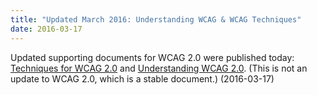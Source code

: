 ```yaml
---
title: "Updated March 2016: Understanding WCAG & WCAG Techniques"
date: 2016-03-17
---
```

<p>Updated supporting documents for WCAG 2.0 were published today: <a href="https://www.w3.org/TR/WCAG20-TECHS/">Techniques for WCAG 2.0</a> and <a href="https://www.w3.org/TR/UNDERSTANDING-WCAG20/">Understanding WCAG 2.0</a>. (This is not an update to WCAG 2.0, which is a stable document.) (<span class="date">2016-03-17</span>)</p>